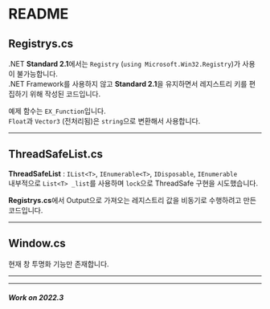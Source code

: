 # README

## **Registrys.cs**
.NET **Standard 2.1**에서는 `Registry` (`using Microsoft.Win32.Registry`)가 사용이 불가능합니다.  
.NET Framework를 사용하지 않고 **Standard 2.1**을 유지하면서 레지스트리 키를 편집하기 위해 작성된 코드입니다.  

예제 함수는 `EX_Function`입니다.  
`Float`과 `Vector3` (전처리됨)은 `string`으로 변환해서 사용합니다.  

---

## **ThreadSafeList.cs**
**ThreadSafeList** : `IList<T>`, `IEnumerable<T>`, `IDisposable`, `IEnumerable`  
내부적으로 `List<T> _list`를 사용하며 `lock`으로 ThreadSafe 구현을 시도했습니다.  

**Registrys.cs**에서 Output으로 가져오는 레지스트리 값을 비동기로 수행하려고 만든 코드입니다.  

---

## **Window.cs**
현재 창 투명화 기능만 존재합니다.  

---


---

#### _Work on 2022.3_